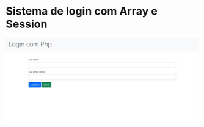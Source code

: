 <h1>Sistema de login com Array e Session</h1>
<a href='https://loginphp01.herokuapp.com/'><img src='site.jpg'></a>
